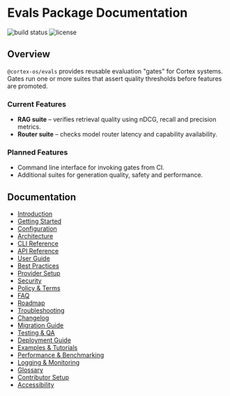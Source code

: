 # Evals Package Documentation

![build status](https://img.shields.io/badge/status-experimental-yellow)
![license](https://img.shields.io/badge/license-Apache--2.0-blue)

## Overview

`@cortex-os/evals` provides reusable evaluation "gates" for Cortex systems. Gates run one or more suites that assert quality thresholds before features are promoted.

### Current Features

- **RAG suite** – verifies retrieval quality using nDCG, recall and precision metrics.
- **Router suite** – checks model router latency and capability availability.

### Planned Features

- Command line interface for invoking gates from CI.
- Additional suites for generation quality, safety and performance.

## Documentation

- [Introduction](./introduction.md)
- [Getting Started](./getting-started.md)
- [Configuration](./configuration.md)
- [Architecture](./architecture.md)
- [CLI Reference](./cli-reference.md)
- [API Reference](./api-reference.md)
- [User Guide](./user-guide.md)
- [Best Practices](./best-practices.md)
- [Provider Setup](./providers-setup.md)
- [Security](./security.md)
- [Policy & Terms](./policy-terms.md)
- [FAQ](./faq.md)
- [Roadmap](./roadmap.md)
- [Troubleshooting](./troubleshooting.md)
- [Changelog](./changelog.md)
- [Migration Guide](./migration-guide.md)
- [Testing & QA](./testing-qa.md)
- [Deployment Guide](./deployment-guide.md)
- [Examples & Tutorials](./examples.md)
- [Performance & Benchmarking](./performance.md)
- [Logging & Monitoring](./logging-monitoring.md)
- [Glossary](./glossary.md)
- [Contributor Setup](./contributor-setup.md)
- [Accessibility](./accessibility.md)
